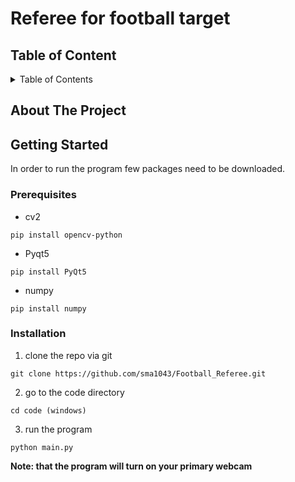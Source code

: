 # Referee for football target

## Table of Content
<!-- TABLE OF CONTENTS -->
<details>
  <summary>Table of Contents</summary>
</details>

## About The Project


## Getting Started
In order to run the program few packages need to be downloaded.

### Prerequisites
- cv2
```
pip install opencv-python
```
- Pyqt5
```
pip install PyQt5
```
- numpy
```
pip install numpy
```
### Installation
1. clone the repo via git
```
git clone https://github.com/sma1043/Football_Referee.git
```
2. go to the code directory
```
cd code (windows)
```
3. run the program
```
python main.py
```
**Note: that the program will turn on your primary webcam**
